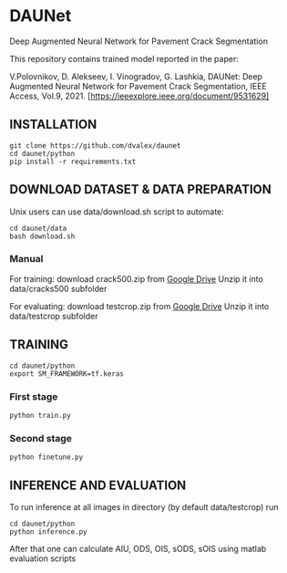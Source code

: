 # DAUNet
Deep Augmented Neural Network for Pavement Crack Segmentation

This repository contains trained model reported in the paper:

V.Polovnikov, D. Alekseev, I. Vinogradov, G. Lashkia, 
DAUNet: Deep Augmented Neural Network for Pavement Crack Segmentation, IEEE Access, Vol.9, 2021. [https://ieeexplore.ieee.org/document/9531629]


## INSTALLATION

```
git clone https://github.com/dvalex/daunet
cd daunet/python
pip install -r requirements.txt
```
## DOWNLOAD DATASET & DATA PREPARATION

Unix users can use data/download.sh script to automate:

```
cd daunet/data
bash download.sh
```
### Manual

For training: download crack500.zip from [Google Drive](https://drive.google.com/file/d/1LGyeb2fgJ8JGOBlQkTR6ZXVivnvb0OWc/view?usp=sharing)
Unzip it into data/cracks500 subfolder

For evaluating: download testcrop.zip from [Google Drive](https://drive.google.com/file/d/1PIDd0NjO_6hykM9g1_AAfCA7NRm4KeFz/view?usp=sharing)
Unzip it into data/testcrop subfolder

## TRAINING
```
cd daunet/python
export SM_FRAMEWORK=tf.keras
```

### First stage
```
python train.py
```

### Second stage
```
python finetune.py
```

## INFERENCE AND EVALUATION
To run inference at all images in directory (by default data/testcrop) run 
```
cd daunet/python
python inference.py
```

After that one can calculate AIU, ODS, OIS, sODS, sOIS using matlab evaluation scripts

 
